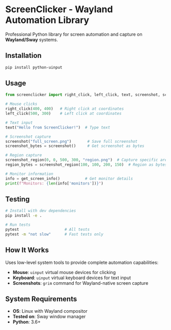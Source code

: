 # ScreenClicker - Wayland Automation Library

Professional Python library for screen automation and capture on **Wayland/Sway** systems.

## Installation

```bash
pip install python-uinput
```

## Usage

```python
from screenclicker import right_click, left_click, text, screenshot, screenshot_region, get_screen_info

# Mouse clicks
right_click(400, 400)   # Right click at coordinates
left_click(500, 300)    # Left click at coordinates

# Text input
text("Hello from ScreenClicker!")  # Type text

# Screenshot capture
screenshot("full_screen.png")       # Save full screenshot
screenshot_bytes = screenshot()     # Get screenshot as bytes

# Region capture  
screenshot_region(0, 0, 500, 300, "region.png")  # Capture specific area
region_bytes = screenshot_region(100, 100, 200, 150)  # Region as bytes

# Monitor information
info = get_screen_info()           # Get monitor details
print(f"Monitors: {len(info['monitors'])}")
```

## Testing

```bash
# Install with dev dependencies
pip install -e .

# Run tests
pytest                    # All tests
pytest -m "not slow"      # Fast tests only
```

## How It Works

Uses low-level system tools to provide complete automation capabilities:
- **Mouse**: `uinput` virtual mouse devices for clicking
- **Keyboard**: `uinput` virtual keyboard devices for text input  
- **Screenshots**: `grim` command for Wayland-native screen capture

## System Requirements

- **OS**: Linux with Wayland compositor
- **Tested on**: Sway window manager  
- **Python**: 3.6+